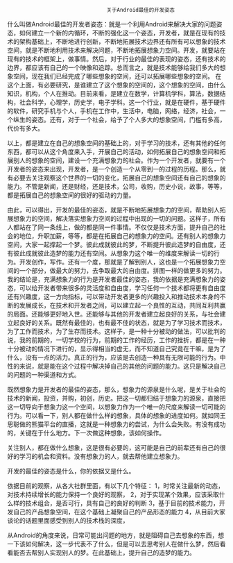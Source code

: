 

```java
								关于Android最佳的开发姿态
```

什么叫做Android最佳的开发者姿态：就是一个利用Android来解决大家的问题姿态，如何建立一个新的内循环，不断的强化这一个姿态，开发者，就是在现有的技术的架构基础上，不断地进行创新，不断地拓展技术边界还有所有可以想象的技术空间，就是不断地利用技术来解决问题，不断地拓展想象力空间。开发，就要站在现有的技术的框架上，做事情。然后，对于行业的最佳的表现的姿态，还有技术的边界，都应该有自己的一个映像和追踪。总而言之，就是技术能够给我们多大的想象空间，现在我们已经完成了哪些想象的空间，还可以拓展哪些想象的空间。
在这个上面，有必要研究，是谁建立了这个想象的空间的，这个想象的空间，由什么知识，机构，个人在推动。目前来看，是建立在数学，计算机学科，算法，数据结构，社会科学，心理学，历史学，电子学科。这一个行业，就是在硬件，基于硬件的软件，研究手机与个人，手机在工作中，生活中，电脑，网络，经济，社会，一个纵生的姿态。还有，对于一个社会，给予了个人多大的想象空间，门槛有多高，代价有多大。

以上，都是建立在自己的想象空间的基础上的，对于学习的技术，还有其他的任何东西，都可以从这个角度来入手，开展自己的活动，如何拓展自己的想象空间和拓展别人的想象的空间，建设一个充满想象力的社会。作为一个开发者，就要有一个开发者的姿态来出现，开发者，是一个创造一个从零到一的过程的历程。那么，就有必要去关注观察这个世界的一切的变化，拓展自己的想象空间还有自己的想象的能力。不管是新闻，还是财经，还是技术，公司，收购，历史小说，故事，等等，都是拓展自己的想象空间的很好的驱动的力量。

由此，可以得出，开发的最佳的姿态，就是不断地拓展想象力的空间，帮助别人拓展想象力的空间，解决落实想象力空间的过程中出现的一切的问题。这样子，所有人都站在了同一条线上，做的都是同一件事情。不仅仅是技术方面，提升自己的社会的地位，升职加薪，等等，都是在拓展自己的想象力的空间。还有别人的想象力空间，大家一起撑起一个梦。彼此成就彼此的梦，不断提升彼此造梦的自由度，还有彼此成就彼此造梦的能力还有空间。从想象力这个唯一的维度来解读一切的行为。开发创作，写作。还有一个度，那就是了解到别人，这也是一个拓展想象力空间的一个部分，做最大的努力，去争取最大的自由度。拼图一样的做更多的努力。
我的结论是，充满想象力的行为是开发者最佳的姿态，我的依据是充满想象力的姿态，可以给开发者带来很多的灵活度和自由度，学习任何一个技术都将更有自由度还有兴趣度，这一方向指标，可以带动开发者更多的兴趣投入和推动技术本身的不断的发展成长，在技术和开发者之间，可以建立起一个良性的互动，共同互利共赢的局面。还能够更好地入世。还能够与其他的开发者建立起良好的关系，与社会建立起良好的关系。既然有最佳的，也有最不佳的状态，就是为了学习技术而技术，为了工作而技术，为了生存而技术。这样子，是一种十分被动的做法，可以批判的说，我的前期的，一切学校的行为，前期的工作的经历，工作的挫折，都是在一种十分被动的情况下进行的，显示得相当的虚无，而不知道自己究竟在干嘛，是为了什么，没有一点的活力。真正的行为，应该是去创造一种具有无限可能的行为。中性的来说，就是能在这个过程中解决掉自己的其他的问题的能力。这只是解决自己的问题的一种渠道和方式。

既然想象力是开发者的最佳的姿态，那么，想象力的源泉是什么呢，是关于社会的技术的新闻，投资，并购，初创，历史。把这一切都归结于想象力的源泉，直接把这一切导向于想象力这一个空间，以想象力作为一个唯一的尺度来解读一切可能的行为。可以看一下，别人都在做什么样的想象，具体的想象的进度如何。就如同王思聪做的熊猫平台的直播，这就是一种想象力的尝试，为什么会失败。有没有成功的，关键在于什么地方。下一次做这种想象，该如何操作。

关注别人，都在做什么想象，这是很有必要的，这可能是自己的前辈还有自己的很好的学习的机会和资料。没有想象力的人，就去帮他建立想象力。

开发的最佳的姿态是什么，你的依据又是什么。

依据目前的观察，从各大社群里面，有以下几个特征：
1，时常关注最新的动态，对技术持续增长的能力保持一个良好的观察，
2，对于实现某个效果，应该采取什么样的技术组合，是否可行，具有自己的良好的判断
3，基于目前的技术能力，开发自己的产品想象空间，在这个基础上凝聚自己的产品形态的能力
4，从目前大家谈论的话题里面感受到别人的技术栈的深度，

从Android的角度来说，日常可能出问题的地方，就是阻碍自己去想象的东西，想一下该如何解决，这一步代表不了什么，但是可以去思考别人在做什么梦，然后看看能否去帮别人实现别人的梦。在此基础上，提升自己的造梦的能力。

